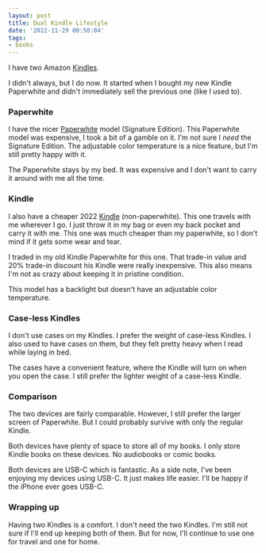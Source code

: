 ```yaml
---
layout: post
title: Dual Kindle Lifestyle
date: '2022-11-29 00:50:04'
tags:
- books
---
```


I have two Amazon [Kindles](https://en.wikipedia.org/wiki/Amazon_Kindle).

I didn't always, but I do now. It started when I bought my new Kindle Paperwhite and didn't immediately sell the previous one (like I used to).

### Paperwhite

I have the nicer [Paperwhite](https://en.wikipedia.org/wiki/Amazon_Kindle#Kindle_Paperwhite_(fifth_iteration)) model (Signature Edition). This Paperwhite model was expensive, I took a bit of a gamble on it. I'm not sure I _need_ the Signature Edition. The adjustable color temperature is a nice feature, but I'm still pretty happy with it.

The Paperwhite stays by my bed. It was expensive and I don't want to carry it around with me all the time.

### Kindle

I also have a cheaper 2022 [Kindle](https://en.wikipedia.org/wiki/Amazon_Kindle#Kindle_(11th_generation)) (non-paperwhite). This one travels with me wherever I go. I just throw it in my bag or even my back pocket and carry it with me. This one was much cheaper than my paperwhite, so I don't mind if it gets some wear and tear.

I traded in my old Kindle Paperwhite for this one. That trade-in value and 20% trade-in discount his Kindle were really inexpensive. This also means I'm not as crazy about keeping it in pristine condition.

This model has a backlight but doesn't have an adjustable color temperature.

### Case-less Kindles

I don't use cases on my Kindles. I prefer the weight of case-less Kindles. I also used to have cases on them, but they felt pretty heavy when I read while laying in bed.

The cases have a convenient feature, where the Kindle will turn on when you open the case. I still prefer the lighter weight of a case-less Kindle.

### Comparison 

The two devices are fairly comparable. However, I still prefer the larger screen of Paperwhite. But I could probably survive with only the regular Kindle.

Both devices have plenty of space to store all of my books. I only store Kindle books on these devices. No audiobooks or comic books.

Both devices are USB-C which is fantastic. As a side note, I've been enjoying my devices using USB-C. It just makes life easier. I'll be happy if the iPhone ever goes USB-C.

### Wrapping up

Having two Kindles is a comfort. I don't need the two Kindles. I'm still not sure if I'll end up keeping both of them. But for now, I'll continue to use one for travel and one for home.

### 
